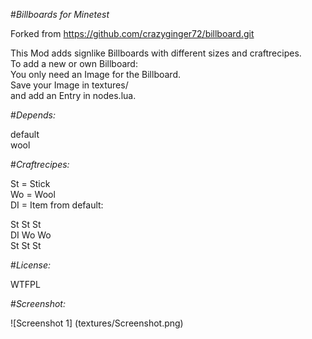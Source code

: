 #*Billboards for Minetest*

Forked from
https://github.com/crazyginger72/billboard.git

This Mod adds signlike Billboards with different sizes and craftrecipes.  
To add a new or own Billboard:  
You only need an Image for the Billboard.   
Save your Image in textures/   
and add an Entry in nodes.lua.

#*Depends:*

default  
wool  

#*Craftrecipes:*

St = Stick  
Wo = Wool  
DI = Item from default:  

St St St  
DI Wo Wo  
St St St  

#*License:*

WTFPL

#*Screenshot:*

![Screenshot 1] (textures/Screenshot.png)
